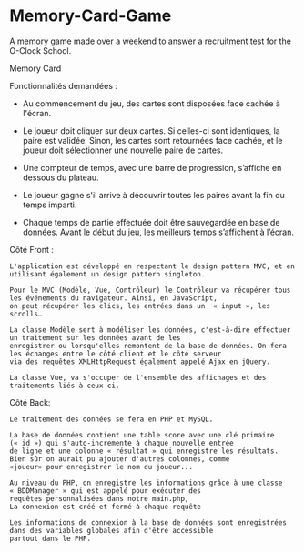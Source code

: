 # Memory-Card-Game
A memory game made over a weekend to answer a recruitment test for the O-Clock School.

Memory Card

Fonctionnalités demandées :

- Au commencement du jeu, des cartes sont disposées face cachée à l'écran.

- Le joueur doit cliquer sur deux cartes. Si celles-ci sont identiques, la paire est
validée. Sinon, les cartes sont retournées face cachée, et le joueur doit sélectionner
une nouvelle paire de cartes.

- Une compteur de temps, avec une barre de progression, s’affiche en dessous du
plateau.

- Le joueur gagne s'il arrive à découvrir toutes les paires avant la fin du temps imparti.

- Chaque temps de partie effectuée doit être sauvegardée en base de données.
Avant le début du jeu, les meilleurs temps s’affichent à l’écran.



Côté Front :

	L'application est développé en respectant le design pattern MVC, et en utilisant également un design pattern singleton. 

	Pour le MVC (Modèle, Vue, Contrôleur) le Contrôleur va récupérer tous les événements du navigateur. Ainsi, en JavaScript, 
	on peut récupérer les clics, les entrées dans un  « input », les scrolls…

	La classe Modèle sert à modéliser les données, c'est-à-dire effectuer un traitement sur les données avant de les 
	enregistrer ou lorsqu'elles remontent de la base de données. On fera les échanges entre le côté client et le côté serveur 
	via des requêtes XMLHttpRequest également appelé Ajax en jQuery.

	La classe Vue, va s'occuper de l'ensemble des affichages et des traitements liés à ceux-ci.


Côté Back:

	Le traitement des données se fera en PHP et MySQL.

	La base de données contient une table score avec une clé primaire (« id ») qui s'auto-incremente à chaque nouvelle entrée 
	de ligne et une colonne « résultat » qui enregistre les résultats. Bien sûr on aurait pu ajouter d'autres colonnes, comme 
	«joueur» pour enregistrer le nom du joueur... 

	Au niveau du PHP, on enregistre les informations grâce à une classe « BDDManager » qui est appelé pour exécuter des 
	requêtes personnalisées dans notre main.php, 
	La connexion est créé et fermé à chaque requête 

	Les informations de connexion à la base de données sont enregistrées dans des variables globales afin d'être accessible 
	partout dans le PHP.
